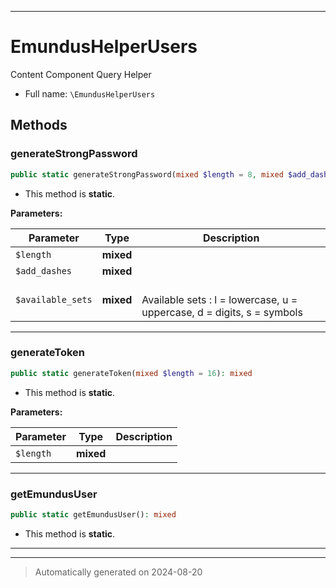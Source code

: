***

# EmundusHelperUsers

Content Component Query Helper



* Full name: `\EmundusHelperUsers`




## Methods


### generateStrongPassword



```php
public static generateStrongPassword(mixed $length = 8, mixed $add_dashes = false, mixed $available_sets = &#039;luds&#039;): string
```



* This method is **static**.




**Parameters:**

| Parameter | Type | Description |
|-----------|------|-------------|
| `$length` | **mixed** |  |
| `$add_dashes` | **mixed** |  |
| `$available_sets` | **mixed** | <br />Available sets : l = lowercase, u = uppercase, d = digits, s = symbols |





***

### generateToken



```php
public static generateToken(mixed $length = 16): mixed
```



* This method is **static**.




**Parameters:**

| Parameter | Type | Description |
|-----------|------|-------------|
| `$length` | **mixed** |  |





***

### getEmundusUser



```php
public static getEmundusUser(): mixed
```



* This method is **static**.








***


***
> Automatically generated on 2024-08-20
